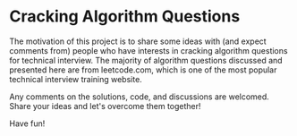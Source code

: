 # Cracking Algorithm Questions

The motivation of this project is to share some ideas with (and expect comments from) people who have interests in cracking algorithm questions for technical interview. The majority of algorithm questions discussed and presented here are from leetcode.com, which is one of the most popular technical interview training website.

Any comments on the solutions, code, and discussions are welcomed. Share your ideas and let's overcome them together! 

Have fun!
